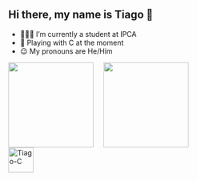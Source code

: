 ## Hi there, my name is Tiago 👋

- 👨🏻‍🎓 I’m currently a student at IPCA
- 📖 Playing with C at the moment
- 😉 My pronouns are He/Him

<div>
    <a href="https://github.com/tiagolima2005/tiagolima2005">
        <img style="display: inline-block; margin-right: 20px;" height="170em" src="https://github-readme-stats.vercel.app/api?username=tiagolima2005&theme=merko&show_icons=true"/><img style="display: inline-block;" height="170em" src="https://github-readme-stats.vercel.app/api/top-langs/?username=tiagolima2005&layout=compact&langs_count=16&theme=merko"/>
    </a>
</div>

<div style="display: inline-block;">
    <img align="center" alt="Tiago-C" height="50" width="50" src="https://cdn.jsdelivr.net/gh/devicons/devicon@latest/icons/c/c-original.svg">
</div>
